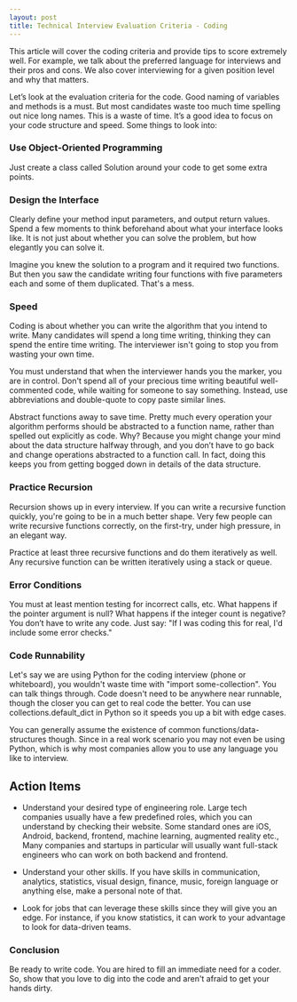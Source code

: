 ```yaml
---
layout: post
title: Technical Interview Evaluation Criteria - Coding
---
```


This article will cover the coding criteria and provide tips to score extremely well. For example, we talk about the preferred language for interviews and their pros and cons. We also cover interviewing for a given position level and why that matters.

Let’s look at the evaluation criteria for the code. Good naming of variables and methods is a must. But most candidates waste too much time spelling out nice long names. This is a waste of time. It’s a good idea to focus on your code structure and speed. Some things to look into:

### Use Object-Oriented Programming

Just create a class called Solution around your code to get some extra points.

### Design the Interface

Clearly define your method input parameters, and output return values. Spend a few moments to think beforehand about what your interface looks like. It is not just about whether you can solve the problem, but how elegantly you can solve it. 

Imagine you knew the solution to a program and it required two functions. But then you saw the candidate writing four functions with five parameters each and some of them duplicated. That's a mess.  

### Speed

Coding is about whether you can write the algorithm that you intend to write. Many candidates will spend a long time writing, thinking they can spend the entire time writing. The interviewer isn't going to stop you from wasting your own time. 

You must understand that when the interviewer hands you the marker, you are in control. Don't spend all of your precious time writing beautiful well-commented code, while waiting for someone to say something. Instead, use abbreviations and double-quote to copy paste similar lines. 

Abstract functions away to save time. Pretty much every operation your algorithm performs should be abstracted to a function name, rather than spelled out explicitly as code. Why? Because you might change your mind about the data structure halfway through, and you don’t have to go back and change operations abstracted to a function call. In fact, doing this keeps you from getting bogged down in details of the data structure.

### Practice Recursion 

Recursion shows up in every interview. If you can write a recursive function quickly, you're going to be in a much better shape. Very few people can write recursive functions correctly, on the first-try, under high pressure, in an elegant way. 

Practice at least three recursive functions and do them iteratively as well. Any recursive function can be written iteratively using a stack or queue.

### Error Conditions

You must at least mention testing for incorrect calls, etc. What happens if the pointer argument is null? What happens if the integer count is negative? You don’t have to write any code. Just say: "If I was coding this for real, I'd include some error checks."

### Code Runnability

Let's say we are using Python for the coding interview (phone or whiteboard), you wouldn't waste time with "import some-collection". You can talk things through. Code doesn't need to be anywhere near runnable, though the closer you can get to real code the better. You can use collections.default_dict in Python so it speeds you up a bit with edge cases.

You can generally assume the existence of common functions/data-structures though. Since in a real work scenario you may not even be using Python, which is why most companies allow you to use any language you like to interview.

## Action Items

- Understand your desired type of engineering role. Large tech companies usually have a few predefined roles, which you can understand by checking their website. Some standard ones are iOS, Android, backend, frontend, machine learning, augmented reality etc., Many companies and startups in particular will usually want full-stack engineers who can work on both backend and frontend.

- Understand your other skills. If you have skills in communication, analytics, statistics, visual design, finance, music, foreign language or anything else, make a personal note of that. 

- Look for jobs that can leverage these skills since they will give you an edge. For instance, if you know statistics, it can work to your advantage to look for data-driven teams.

### Conclusion

Be ready to write code. You are hired to fill an immediate need for a coder. So, show that you love to dig into the code and aren't afraid to get your hands dirty.
